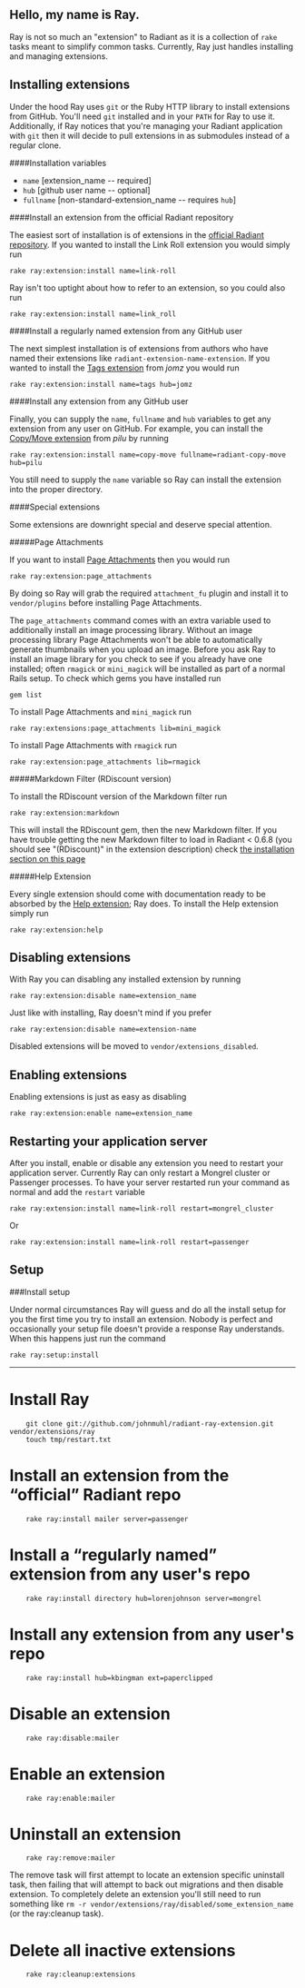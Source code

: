 Hello, my name is Ray.
---

Ray is not so much an "extension" to Radiant as it is a collection of `rake` tasks meant to simplify common tasks. Currently, Ray just handles installing and managing extensions.

Installing extensions
---

Under the hood Ray uses `git` or the Ruby HTTP library to install extensions from GitHub. You'll need `git` installed and in your `PATH` for Ray to use it. Additionally, if Ray notices that you're managing your Radiant application with `git` then it will decide to pull extensions in as submodules instead of a regular clone.

####Installation variables

* `name` [extension_name -- required]
* `hub` [github user name -- optional]
* `fullname` [non-standard-extension_name -- requires `hub`]

####Install an extension from the official Radiant repository

The easiest sort of installation is of extensions in the [official Radiant repository][rr]. If you wanted to install the Link Roll extension you would simply run

	rake ray:extension:install name=link-roll

Ray isn't too uptight about how to refer to an extension, so you could also run

	rake ray:extension:install name=link_roll

[rr]: http://github.com/radiant

####Install a regularly named extension from any GitHub user

The next simplest installation is of extensions from authors who have named their extensions like `radiant-extension-name-extension`. If you wanted to install the [Tags extension][te] from *jomz* you would run

	rake ray:extension:install name=tags hub=jomz

[te]: http://github.com/jomz/radiant-tags-extension

####Install any extension from any GitHub user

Finally, you can supply the `name`, `fullname` and `hub` variables to get any extension from any user on GitHub. For example, you can install the [Copy/Move extension][cm] from *pilu* by running

	rake ray:extension:install name=copy-move fullname=radiant-copy-move hub=pilu

You still need to supply the `name` variable so Ray can install the extension into the proper directory.

[cm]: http://github.com/pilu/radiant-copy-move

####Special extensions

Some extensions are downright special and deserve special attention.

#####Page Attachments

If you want to install [Page Attachments][pa] then you would run

	rake ray:extension:page_attachments

By doing so Ray will grab the required `attachment_fu` plugin and install it to `vendor/plugins` before installing Page Attachments.

The `page_attachments` command comes with an extra variable used to additionally install an image processing library. Without an image processing library Page Attachments won't be able to automatically generate thumbnails when you upload an image. Before you ask Ray to install an image library for you check to see if you already have one installed; often `rmagick` or `mini_magick` will be installed as part of a normal Rails setup. To check which gems you have installed run

	gem list

To install Page Attachments and `mini_magick` run

	rake ray:extensions:page_attachments lib=mini_magick

To install Page Attachments with `rmagick` run

	rake ray:extension:page_attachments lib=rmagick

[pa]: http://github.com/radiant/radiant-page-attachments-extension

#####Markdown Filter (RDiscount version)

To install the RDiscount version of the Markdown filter run

	rake ray:extension:markdown

This will install the RDiscount gem, then the new Markdown filter. If you have trouble getting the new Markdown filter to load in Radiant < 0.6.8 (you should see "(RDiscount)" in the extension description) check [the installation section on this page][tp]

[tp]: http://github.com/johnmuhl/radiant-markdown-extension/tree/master

#####Help Extension

Every single extension should come with documentation ready to be absorbed by the [Help extension][hp]; Ray does. To install the Help extension simply run

	rake ray:extension:help

[hp]: http://github.com/saturnflyer/radiant-help-extension/tree/master

Disabling extensions
---

With Ray you can disabling any installed extension by running

	rake ray:extension:disable name=extension_name

Just like with installing, Ray doesn't mind if you prefer

	rake ray:extension:disable name=extension-name

Disabled extensions will be moved to `vendor/extensions_disabled`.

Enabling extensions
---

Enabling extensions is just as easy as disabling

	rake ray:extension:enable name=extension_name

Restarting your application server
---

After you install, enable or disable any extension you need to restart your application server. Currently Ray can only restart a Mongrel cluster or Passenger processes. To have your server restarted run your command as normal and add the `restart` variable

	rake ray:extension:install name=link-roll restart=mongrel_cluster

Or

	rake ray:extension:install name=link-roll restart=passenger

Setup
---

###Install setup

Under normal circumstances Ray will guess and do all the install setup for you the first time you try to install an extension. Nobody is perfect and occasionally your setup file doesn't provide a response Ray understands. When this happens just run the command

	rake ray:setup:install

---

Install Ray
===

		git clone git://github.com/johnmuhl/radiant-ray-extension.git vendor/extensions/ray
		touch tmp/restart.txt

Install an extension from the “official” Radiant repo
===

		rake ray:install mailer server=passenger

Install a “regularly named” extension from any user's repo
===

		rake ray:install directory hub=lorenjohnson server=mongrel

Install any extension from any user's repo
===

		rake ray:install hub=kbingman ext=paperclipped

Disable an extension
===

		rake ray:disable:mailer

Enable an extension
===

		rake ray:enable:mailer

Uninstall an extension
===

		rake ray:remove:mailer

The remove task will first attempt to locate an extension specific uninstall 
task, then failing that will attempt to back out migrations and then disable 
extension. To completely delete an extension you'll still need to run something
like `rm -r vendor/extensions/ray/disabled/some_extension_name` (or the ray:cleanup
task).

Delete all inactive extensions
===

		rake ray:cleanup:extensions
